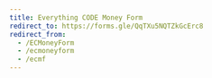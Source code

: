 ```yaml
---
title: Everything CODE Money Form
redirect_to: https://forms.gle/QqTXu5NQTZkGcErc8
redirect_from: 
  - /ECMoneyForm
  - /ecmoneyform
  - /ecmf
---
```

